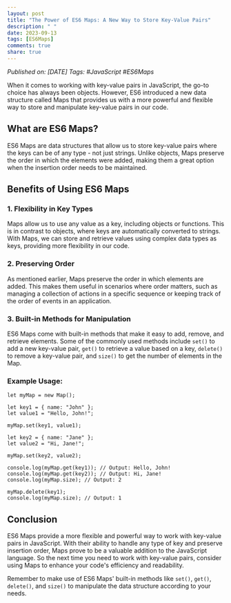 ```yaml
---
layout: post
title: "The Power of ES6 Maps: A New Way to Store Key-Value Pairs"
description: " "
date: 2023-09-13
tags: [ES6Maps]
comments: true
share: true
---
```


*Published on: [DATE]*
*Tags: #JavaScript #ES6Maps*

When it comes to working with key-value pairs in JavaScript, the go-to choice has always been objects. However, ES6 introduced a new data structure called Maps that provides us with a more powerful and flexible way to store and manipulate key-value pairs in our code.

## What are ES6 Maps?

ES6 Maps are data structures that allow us to store key-value pairs where the keys can be of any type - not just strings. Unlike objects, Maps preserve the order in which the elements were added, making them a great option when the insertion order needs to be maintained.

## Benefits of Using ES6 Maps

### 1. Flexibility in Key Types

Maps allow us to use any value as a key, including objects or functions. This is in contrast to objects, where keys are automatically converted to strings. With Maps, we can store and retrieve values using complex data types as keys, providing more flexibility in our code.

### 2. Preserving Order

As mentioned earlier, Maps preserve the order in which elements are added. This makes them useful in scenarios where order matters, such as managing a collection of actions in a specific sequence or keeping track of the order of events in an application.

### 3. Built-in Methods for Manipulation

ES6 Maps come with built-in methods that make it easy to add, remove, and retrieve elements. Some of the commonly used methods include `set()` to add a new key-value pair, `get()` to retrieve a value based on a key, `delete()` to remove a key-value pair, and `size()` to get the number of elements in the Map.

### Example Usage:

```
let myMap = new Map();

let key1 = { name: "John" };
let value1 = "Hello, John!";

myMap.set(key1, value1);

let key2 = { name: "Jane" };
let value2 = "Hi, Jane!";

myMap.set(key2, value2);

console.log(myMap.get(key1)); // Output: Hello, John!
console.log(myMap.get(key2)); // Output: Hi, Jane!
console.log(myMap.size); // Output: 2

myMap.delete(key1);
console.log(myMap.size); // Output: 1
```

## Conclusion

ES6 Maps provide a more flexible and powerful way to work with key-value pairs in JavaScript. With their ability to handle any type of key and preserve insertion order, Maps prove to be a valuable addition to the JavaScript language. So the next time you need to work with key-value pairs, consider using Maps to enhance your code's efficiency and readability.

Remember to make use of ES6 Maps' built-in methods like `set()`, `get()`, `delete()`, and `size()` to manipulate the data structure according to your needs.